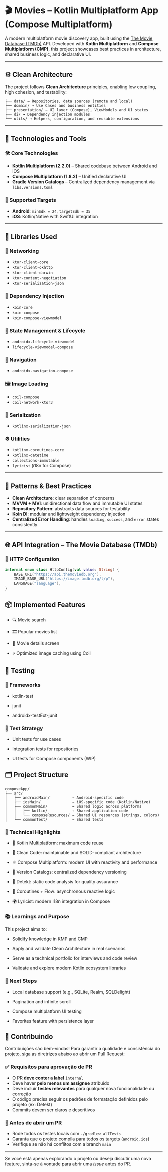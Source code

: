 # 🎬 Movies – Kotlin Multiplatform App (Compose Multiplatform)

A modern multiplatform movie discovery app, built using the [The Movie Database (TMDb)](https://www.themoviedb.org/) API. Developed with **Kotlin Multiplatform** and **Compose Multiplatform (CMP)**, this project showcases best practices in architecture, shared business logic, and declarative UI.

---

## ⚙️ Clean Architecture

The project follows **Clean Architecture** principles, enabling low coupling, high cohesion, and testability:

```
├── data/ → Repositories, data sources (remote and local)
├── domain/ → Use Cases and business entities
├── presentation/ → UI layer (Compose), ViewModels and UI states
├── di/ → Dependency injection modules
└── utils/ → Helpers, configuration, and reusable extensions
```


---

## 🧰 Technologies and Tools

### 🛠️ Core Technologies

- **Kotlin Multiplatform (2.2.0)** – Shared codebase between Android and iOS
- **Compose Multiplatform (1.8.2)** – Unified declarative UI
- **Gradle Version Catalogs** – Centralized dependency management via `libs.versions.toml`

### 📱 Supported Targets

- **Android**: `minSdk = 24`, `targetSdk = 35`
- **iOS**: Kotlin/Native with SwiftUI integration

---

## 🔌 Libraries Used

### 📡 Networking

- `ktor-client-core`
- `ktor-client-okhttp`
- `ktor-client-darwin`
- `ktor-content-negotiation`
- `ktor-serialization-json`

### 🧪 Dependency Injection

- `koin-core`
- `koin-compose`
- `koin-compose-viewmodel`

### 🧠 State Management & Lifecycle

- `androidx.lifecycle-viewmodel`
- `lifecycle-viewmodel-compose`

### 🔀 Navigation

- `androidx.navigation-compose`

### 🖼️ Image Loading

- `coil-compose`
- `coil-network-ktor3`

### 🧾 Serialization

- `kotlinx-serialization-json`

### ⚙️ Utilities

- `kotlinx-coroutines-core`
- `kotlinx-datetime`
- `collections-immutable`
- `lyricist` (i18n for Compose)

---

## 🧱 Patterns & Best Practices

- **Clean Architecture**: clear separation of concerns
- **MVVM + MVI**: unidirectional data flow and immutable UI states
- **Repository Pattern**: abstracts data sources for testability
- **Koin DI**: modular and lightweight dependency injection
- **Centralized Error Handling**: handles `loading`, `success`, and `error` states consistently

---

## 🌐 API Integration – The Movie Database (TMDb)

### 🔗 HTTP Configuration

```kotlin
internal enum class HttpConfig(val value: String) {
    BASE_URL("https://api.themoviedb.org"),
    IMAGE_BASE_URL("https://image.tmdb.org/t/p"),
    LANGUAGE("language"),
}
```

## 📦 Implemented Features
* 🔍 Movie search

* 🎞️ Popular movies list

* 📄 Movie details screen

* ⚡ Optimized image caching using Coil

## 🧪 Testing
### 🔧 Frameworks
* kotlin-test

* junit

* androidx-testExt-junit

### 🧬 Test Strategy
* Unit tests for use cases

* Integration tests for repositories

* UI tests for Compose components (WIP)

## 🗂️ Project Structure
```
composeApp/
├── src/
│   ├── androidMain/          → Android-specific code
│   ├── iosMain/              → iOS-specific code (Kotlin/Native)
│   ├── commonMain/           → Shared logic across platforms
│   │   ├── kotlin/           → Shared application code
│   │   └── composeResources/ → Shared UI resources (strings, colors)
│   └── commonTest/           → Shared tests
```

### 🚀 Technical Highlights
* 🔄 Kotlin Multiplatform: maximum code reuse

* 🧼 Clean Code: maintainable and SOLID-compliant architecture

* ⚛️ Compose Multiplatform: modern UI with reactivity and performance

* 🧩 Version Catalogs: centralized dependency versioning

* 🧪 Detekt: static code analysis for quality assurance

* 🧠 Coroutines + Flow: asynchronous reactive logic

* 🌍 Lyricist: modern i18n integration in Compose

### 📚 Learnings and Purpose
This project aims to:

* Solidify knowledge in KMP and CMP

* Apply and validate Clean Architecture in real scenarios

* Serve as a technical portfolio for interviews and code review

* Validate and explore modern Kotlin ecosystem libraries

### 🔮 Next Steps
* Local database support (e.g., SQLite, Realm, SQLDelight)

* Pagination and infinite scroll

* Compose multiplatform UI testing

* Favorites feature with persistence layer

## 🤝 Contribuindo

Contribuições são bem-vindas! Para garantir a qualidade e consistência do projeto, siga as diretrizes abaixo ao abrir um Pull Request:

### ✅ Requisitos para aprovação de PR

- O PR **deve conter a label** `internal`
- Deve haver **pelo menos um assignee** atribuído
- Deve incluir **testes relevantes** para qualquer nova funcionalidade ou correção
- O código precisa seguir os padrões de formatação definidos pelo projeto (ex: Detekt)
- Commits devem ser claros e descritivos

### 🧪 Antes de abrir um PR

- Rode todos os testes locais com `./gradlew allTests`
- Garanta que o projeto compila para todos os targets (`android`, `ios`)
- Verifique se não há conflitos com a branch `main`

---

Se você está apenas explorando o projeto ou deseja discutir uma nova feature, sinta-se à vontade para abrir uma *issue* antes do PR.